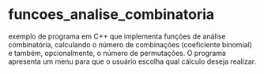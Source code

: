 # funcoes_analise_combinatoria
exemplo de programa em C++ que implementa funções de análise combinatória, calculando o número de combinações (coeficiente binomial) e também, opcionalmente, o número de permutações. O programa apresenta um menu para que o usuário escolha qual cálculo deseja realizar.
